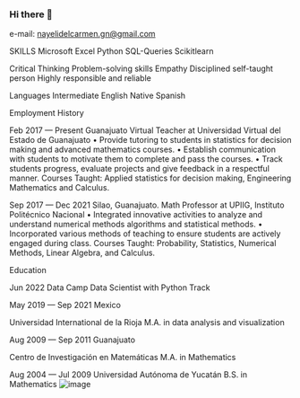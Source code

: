 ### Hi there 👋

e-mail:
nayelidelcarmen.gn@gmail.com	

 
SKILLS
Microsoft Excel 
Python
SQL-Queries
Scikitlearn

Critical Thinking Problem-solving skills Empathy
Disciplined
self-taught person
Highly responsible and reliable


Languages
Intermediate English
Native Spanish

 

Employment History

Feb 2017 — Present
Guanajuato
Virtual Teacher at Universidad Virtual del Estado de Guanajuato
•	Provide tutoring to students in statistics for decision making and advanced mathematics courses.
•	Establish communication with students to motivate them to complete and pass the courses.
•	Track students progress, evaluate projects and give feedback in a respectful manner.
Courses Taught: Applied statistics for decision making, Engineering Mathematics and Calculus.



Sep 2017 — Dec 2021
Silao, Guanajuato.
Math Professor at UPIIG, Instituto Politécnico Nacional
•	Integrated innovative activities to analyze and understand numerical methods algorithms and statistical methods.
•	Incorporated various methods of teaching to ensure students are actively engaged during class.
Courses Taught: Probability, Statistics, Numerical Methods, Linear Algebra, and Calculus.




Education
 
Jun 2022	Data Camp
Data Scientist with Python Track

 
May 2019 — Sep 2021
Mexico
 
Universidad International de la Rioja
M.A. in data analysis and visualization
 
 
Aug 2009 — Sep 2011
Guanajuato
 
Centro de Investigación en Matemáticas
M.A. in Mathematics
 

Aug 2004 — Jul 2009	Universidad Autónoma de Yucatán
B.S. in Mathematics
![image](https://user-images.githubusercontent.com/106780013/206830493-54b88f16-8267-4f13-9455-8e45873d591a.png)

